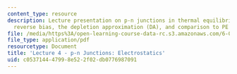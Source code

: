 ```yaml
---
content_type: resource
description: Lecture presentation on p-n junctions in thermal equilibrium and under
  reverse bias, the depletion approximation (DA), and comparison to PE solution.
file: /media/https%3A/open-learning-course-data-rc.s3.amazonaws.com/6-012-microelectronic-devices-and-circuits-fall-2009/c053714447998e522f02db0776987091_MIT6_012F09_lec04.pdf
file_type: application/pdf
resourcetype: Document
title: 'Lecture 4 - p-n Junctions: Electrostatics'
uid: c0537144-4799-8e52-2f02-db0776987091
---
```

